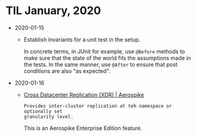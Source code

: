 # TIL January, 2020

- 2020-01-15
  - Establish invariants for a unit test in the setup. 
    
    In concrete terms, in JUnit for example, use `@Before` methods to make sure
    that the state of the world fits the assumptions made in the tests. In the
    same manner, use `@After` to ensure that post conditions are also "as
    expected".

- 2020-01-16
  - [Cross Datacenter Replication (XDR) | Aerospike](https://www.aerospike.com/docs/operations/configure/cross-datacenter/)
    
    ```
    Provides inter-cluster replication at teh namespace or optionally set
    granularity level.
    ```
    
    This is an Aerospike Enterprise Edition feature.
